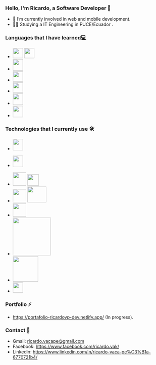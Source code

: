 ### Hello, I'm Ricardo, a Software Developer 👋
- 🌱 I’m currently involved in web and mobile development.
- :man_student:   Studying a IT Engineering in PUCE/Ecuador 	.
### Languages that I have learned:computer:
- <img width="32" src="https://cdn.iconscout.com/icon/free/png-256/javascript-2752148-2284965.png" />  <img height="32" width="32" src="https://upload.wikimedia.org/wikipedia/commons/thumb/4/4c/Typescript_logo_2020.svg/512px-Typescript_logo_2020.svg.png" />
- <img height="36" width="32" src="https://user-images.githubusercontent.com/42747200/46140125-da084900-c26d-11e8-8ea7-c45ae6306309.png" />
- <img height="32" width="32" src="https://iconape.com/wp-content/png_logo_vector/c.png" />
- <img height="32" width="32" src="https://cdn-icons-png.flaticon.com/512/226/226777.png" />
- <img height="36" width="32" src="https://icon-library.com/images/sql-icon/sql-icon-8.jpg" />
- <img height="36" width="32" src="https://cdn-icons-png.flaticon.com/512/919/919830.png" />
### Technologies that I currently use :hammer_and_wrench:	
<!-- - <img height="32" width="32" src="https://brandslogos.com/wp-content/uploads/images/large/angular-icon-logo.png" /> -->
- <img height="36" width="32" src="https://icon-library.com/images/react-icon/react-icon-29.jpg" />
<!-- <img height="50" width="120" src="https://www.lucagrilli.com/static/images/react-native.png" /> -->
- <img height="36" width="32" src="https://tusoftware.co/images/node.png" />
<!-- - <img height="36" width="32" src="https://upload.wikimedia.org/wikipedia/commons/thumb/9/9a/Laravel.svg/1200px-Laravel.svg.png" /> -->
- <img height="42" width="42" src="https://img.icons8.com/color/452/mongodb.png" /> <img height="36" width="36" src="https://cdn.iconscout.com/icon/free/png-256/firebase-3629364-3032357.png" />
- <img height="42" width="42" src="https://img.icons8.com/color/480/microsoft-sql-server.png" /> <img height="50" width="60" src="http://pngimg.com/uploads/mysql/mysql_PNG1.png" />
- <img height="42" width="42" src="https://www.docker.com/sites/default/files/d8/2019-07/vertical-logo-monochromatic.png" />
- <img width="120" src="https://i.ibb.co/rbLrfKX/sonarqube-logo-white-removebg-preview.png" />
- <img width="80" src="https://docs.cypress.io/_nuxt/img/cypress-logo.e6638ae.png" />
- <img width="32" src="https://miro.medium.com/max/1200/1*2N2fOjoSdTVvnhQosUTpnw.png" />
### Portfolio ⚡
- https://portafolio-ricardovp-dev.netlify.app/ (In progress).
### Contact 💬
- Gmail: ricardo.vacape@gmail.com
- Facebook: https://www.facebook.com/ricardo.vak/
- Linkedin: https://www.linkedin.com/in/ricardo-vaca-pe%C3%B1a-6770721b4/
<!--
**RicardoVP2002/RicardoVP2002** is a ✨ _special_ ✨ repository because its `README.md` (this file) appears on your GitHub profile.

Here are some ideas to get you started:

- 🔭 I’m currently working on ...
- 🌱 I’m currently learning ...
- 👯 I’m looking to collaborate on ...
- 🤔 I’m looking for help with ...
- 💬 Ask me about ...
- 📫 How to reach me: ...
- 😄 Pronouns: ...
- ⚡ Fun fact: ...
-->
